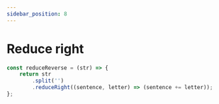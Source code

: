 ```yaml
---
sidebar_position: 8
---
```


# Reduce right

```js
const reduceReverse = (str) => {
    return str
        .split('')
        .reduceRight((sentence, letter) => (sentence += letter));
};
```
